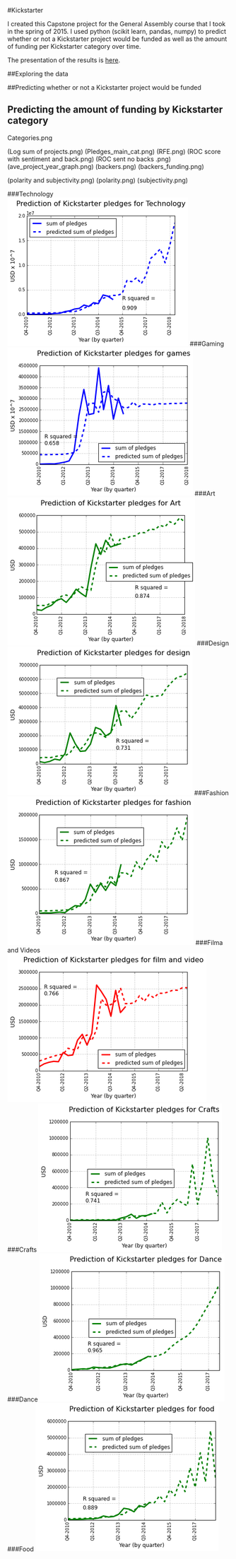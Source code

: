 #Kickstarter


I created this Capstone project for the General Assembly course that I took in the spring of 2015.  I used python (scikit learn, pandas, numpy) to predict whether or not a Kickstarter project would be funded as well as the amount of funding per Kickstarter category over time. 

The presentation of the results is [here](Kickstarter%20presentation.pdf).

##Exploring the data

##Predicting whether or not a Kickstarter project would be funded

## Predicting the amount of funding by Kickstarter category


Categories.png


(Log sum of projects.png)
(Pledges_main_cat.png)
(RFE.png)
(ROC score with sentiment and back.png)
(ROC sent no backs .png)
(ave_project_year_graph.png)
(backers.png)
(backers_funding.png)



(polarity and subjectivity.png)
(polarity.png)
(subjectivity.png)

###Technology
![Technology](technology_prediction.png)
###Gaming
![Gaming](games2_prediction.png)
###Art
![Art](Art_prediction.png)
###Design
![Design](design_prediction.png)
###Fashion
![Fashion](fashion_prediction.png)
###Filma and Videos
![Film and Videos](film_and_videos_prediction.png)
###Crafts
![Crafts](Crafts_prediction.png)
###Dance
![Dance](Dance_prediction.png)
###Food
![Food](Food_prediction.png)

